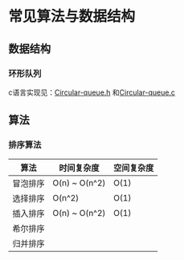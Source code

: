 <!--
 * @Author: luxun59 luxun59@126.com
 * @Date: 2022-12-19 23:21:34
 * @LastEditors: luxun59 luxun59@126.com
 * @LastEditTime: 2022-12-20 17:14:41
 * @FilePath: \algorithm\README.md
 * @Description: 
 * 
 * Copyright (c) 2022 by luxun59 luxun59@126.com, All Rights Reserved. 
-->
# 常见算法与数据结构

## 数据结构


### 环形队列

c语言实现见：[Circular-queue.h](Circular-queue/circularQueue.h)
和[Circular-queue.c](Circular-queue/circularQueue.c)


## 算法

### 排序算法


| 算法     | 时间复杂度    | 空间复杂度
| ----    |  ----         | ----
| 冒泡排序 | O(n) ~ O(n^2) | O(1)
| 选择排序 | O(n^2)        | O(1)
| 插入排序 | O(n) ~ O(n^2) | O(1)
| 希尔排序
| 归并排序




